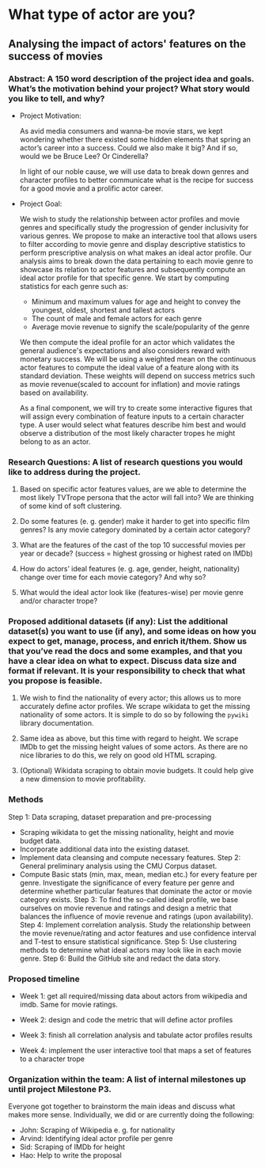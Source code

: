 # What type of actor are you?
## Analysing the impact of actors' features on the success of movies
### Abstract: A 150 word description of the project idea and goals. What’s the motivation behind your project? What story would you like to tell, and why?
- Project Motivation:
  
    As avid media consumers and wanna-be movie stars, we kept wondering whether there existed some hidden elements that spring an actor’s career into a success. Could we also make it big? And if so, would we be Bruce Lee? Or Cinderella?
 
    In light of our noble cause, we will use data to break down genres and character profiles to better communicate what is the recipe for success for a good movie and a prolific actor career.
 
- Project Goal:

    We wish to study the relationship between actor profiles and movie genres and specifically study the progression of gender inclusivity for various genres. We propose to make an interactive tool that allows users to filter according to movie genre and display descriptive statistics to perform prescriptive analysis on what makes an ideal actor profile.
    Our analysis aims to break down the data pertaining to each movie genre to showcase its relation to actor features and subsequently compute an ideal actor profile for that specific genre. We start by computing statistics for each genre such as: 
    - Minimum and maximum values for age and height to convey the youngest, oldest, shortest and tallest actors
    - The count of male and female actors for each genre
    - Average movie revenue to signify the scale/popularity of the genre
 
    We then compute the ideal profile for an actor which validates the general audience's expectations and also considers reward with monetary success. We will be using a weighted mean on the continuous actor features to compute the ideal value of a feature along with its standard deviation. These weights will depend on success metrics such as movie revenue(scaled to account for inflation) and movie ratings based on availability.
 
    As a final component, we will try to create some interactive figures that will assign every combination of feature inputs to a certain character type. A user would select what features describe him best and would observe a distribution of the most likely character tropes he might belong to as an actor.
 
 
### Research Questions: A list of research questions you would like to address during the project.
1. Based on specific actor features values, are we able to determine the most likely TVTrope persona that the actor will fall into? We are thinking of some kind of soft clustering.

2. Do some features (e. g. gender) make it harder to get into specific film genres? Is any movie category dominated by a certain actor category?

3. What are the features of the cast of the top 10 successful movies per year or decade? (success = highest grossing or highest rated on IMDb)

4. How do actors’ ideal features (e. g. age, gender, height, nationality) change over time for each movie category? And why so?

5. What would the ideal actor look like (features-wise) per movie genre and/or character trope?
 
 
### Proposed additional datasets (if any): List the additional dataset(s) you want to use (if any), and some ideas on how you expect to get, manage, process, and enrich it/them. Show us that you’ve read the docs and some examples, and that you have a clear idea on what to expect. Discuss data size and format if relevant. It is your responsibility to check that what you propose is feasible.
1. We wish to find the nationality of every actor; this allows us to more accurately define actor profiles. We scrape wikidata to get the missing nationality of some actors. It is simple to do so by following the `pywiki` library documentation.
   
2. Same idea as above, but this time with regard to height. We scrape IMDb to get the missing height values of some actors. As there are no nice libraries to do this, we rely on good old HTML scraping.
 
4. (Optional) Wikidata scraping to obtain movie budgets. It could help give a new dimension to movie profitability.
 
### Methods
Step 1: Data scraping, dataset preparation and pre-processing
- Scraping wikidata to get the missing nationality, height and movie budget data.
- Incorporate additional data into the existing dataset.
- Implement data cleansing and compute necessary features.
Step 2: General preliminary analysis using the CMU Corpus dataset.
- Compute Basic stats (min, max, mean, median etc.) for every feature per genre. Investigate the significance of every feature per genre and determine whether particular features that dominate the actor or movie category exists.
Step 3: To find the so-called ideal profile, we base ourselves on movie revenue and ratings and design a metric that balances the influence of movie revenue and ratings (upon availability).
Step 4: Implement correlation analysis. Study the relationship between the movie revenue/rating and actor features and use confidence interval and T-test to ensure statistical significance.
Step 5: Use clustering methods to determine what ideal actors may look like in each movie genre.
Step 6: Build the GitHub site and redact the data story.

 
 
### Proposed timeline
- Week 1: get all required/missing data about actors from wikipedia and imdb. Same for movie ratings.

- Week 2: design and code the metric that will define actor profiles

- Week 3: finish all correlation analysis and tabulate actor profiles results 

- Week 4: implement the user interactive tool that maps a set of features to a character trope

 
 
### Organization within the team: A list of internal milestones up until project Milestone P3.
Everyone got together to brainstorm the main ideas and discuss what makes more sense. Individually, we did or are currently doing the following:
- John: Scraping of Wikipedia e. g. for nationality
- Arvind: Identifying ideal actor profile per genre
- Sid: Scraping of IMDb for height
- Hao: Help to write the proposal
